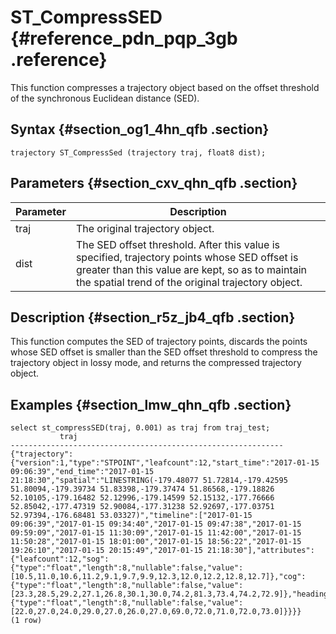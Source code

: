 # ST\_CompressSED {#reference_pdn_pqp_3gb .reference}

This function compresses a trajectory object based on the offset threshold of the synchronous Euclidean distance \(SED\).

## Syntax {#section_og1_4hn_qfb .section}

```
trajectory ST_CompressSed (trajectory traj, float8 dist);
```

## Parameters {#section_cxv_qhn_qfb .section}

|Parameter|Description|
|---------|-----------|
|traj|The original trajectory object.|
|dist|The SED offset threshold. After this value is specified, trajectory points whose SED offset is greater than this value are kept, so as to maintain the spatial trend of the original trajectory object.|

## Description {#section_r5z_jb4_qfb .section}

This function computes the SED of trajectory points, discards the points whose SED offset is smaller than the SED offset threshold to compress the trajectory object in lossy mode, and returns the compressed trajectory object.

## Examples {#section_lmw_qhn_qfb .section}

```
select st_compressSED(traj, 0.001) as traj from traj_test;
           traj
-------------------------------------------------------------
{"trajectory":{"version":1,"type":"STPOINT","leafcount":12,"start_time":"2017-01-15 09:06:39","end_time":"2017-01-15 21:18:30","spatial":"LINESTRING(-179.48077 51.72814,-179.42595 51.80094,-179.39734 51.83398,-179.37474 51.86568,-179.18826 52.10105,-179.16482 52.12996,-179.14599 52.15132,-177.76666 52.85042,-177.47319 52.90084,-177.31238 52.92697,-177.03751 52.97394,-176.68481 53.03327)","timeline":["2017-01-15 09:06:39","2017-01-15 09:34:40","2017-01-15 09:47:38","2017-01-15 09:59:09","2017-01-15 11:30:09","2017-01-15 11:42:00","2017-01-15 11:50:28","2017-01-15 18:01:00","2017-01-15 18:56:22","2017-01-15 19:26:10","2017-01-15 20:15:49","2017-01-15 21:18:30"],"attributes":{"leafcount":12,"sog":{"type":"float","length":8,"nullable":false,"value":[10.5,11.0,10.6,11.2,9.1,9.7,9.9,12.3,12.0,12.2,12.8,12.7]},"cog":{"type":"float","length":8,"nullable":false,"value":[23.3,28.5,29.2,27.1,26.8,30.1,30.0,74.2,81.3,73.4,74.2,72.9]},"heading":{"type":"float","length":8,"nullable":false,"value":[22.0,27.0,24.0,29.0,27.0,26.0,27.0,69.0,72.0,71.0,72.0,73.0]}}}}
(1 row)
```

